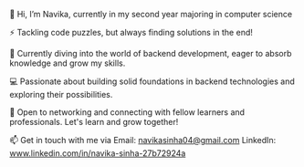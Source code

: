 👋 Hi, I’m Navika, currently in my second year majoring in computer science

⚡ Tackling code puzzles, but always finding solutions in the end!

🌱 Currently diving into the world of backend development, eager to absorb knowledge and grow my skills.

💻 Passionate about building solid foundations in backend technologies and exploring their possibilities.

🤝 Open to networking and connecting with fellow learners and professionals. Let's learn and grow together!

📫 Get in touch with me via Email: navikasinha04@gmail.com
                            LinkedIn: www.linkedin.com/in/navika-sinha-27b72924a

